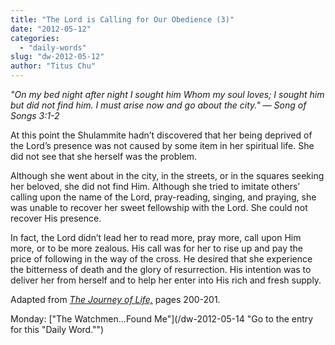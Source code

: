 ```yaml
---
title: "The Lord is Calling for Our Obedience (3)"
date: "2012-05-12"
categories: 
  - "daily-words"
slug: "dw-2012-05-12"
author: "Titus Chu"
---
```


_"On my bed night after night I sought him Whom my soul loves; I sought him but did not find him. I must arise now and go about the city." — Song of Songs 3:1-2_

At this point the Shulammite hadn’t discovered that her being deprived of the Lord’s presence was not caused by some item in her spiritual life. She did not see that she herself was the problem.

Although she went about in the city, in the streets, or in the squares seeking her beloved, she did not find Him. Although she tried to imitate others’ calling upon the name of the Lord, pray-reading, singing, and praying, she was unable to recover her sweet fellowship with the Lord. She could not recover His presence.

In fact, the Lord didn’t lead her to read more, pray more, call upon Him more, or to be more zealous. His call was for her to rise up and pay the price of following in the way of the cross. He desired that she experience the bitterness of death and the glory of resurrection. His intention was to deliver her from herself and to help her enter into His rich and fresh supply.

Adapted from _[The Journey of Life,](/book-journey "Go to the listing for this book.")_ pages 200-201.

Monday: ["The Watchmen...Found Me"](/dw-2012-05-14 "Go to the entry for this "Daily Word."")

